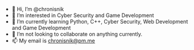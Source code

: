 - 👋 Hi, I’m @chronisnik
- 👀 I’m interested in Cyber Security and Game Development
- 🌱 I’m currently learning Python, C++, Cyber Security, Web Development and Game Development
- 💞️ I’m not looking to collaborate on anything currently.
- 📫 My email is chronisnik@pm.me

<!---
chronisnik/chronisnik is a ✨ special ✨ repository because its `README.md` (this file) appears on your GitHub profile.
You can click the Preview link to take a look at your changes.
--->
